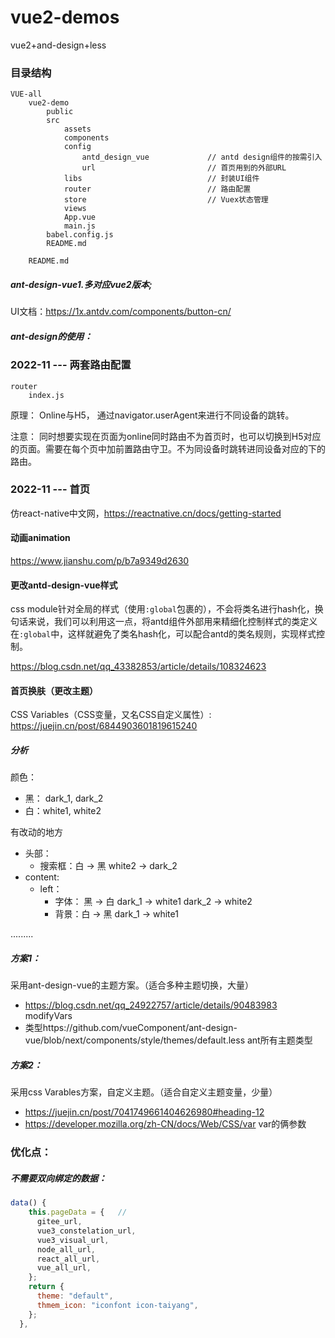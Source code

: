 # vue2-demos

vue2+and-design+less

### 目录结构

```
VUE-all
	vue2-demo
		public
		src
			assets
			components
			config
				antd_design_vue				// antd design组件的按需引入
				url							// 首页用到的外部URL
			libs							// 封装UI组件
			router							// 路由配置
			store							// Vuex状态管理
			views
			App.vue
			main.js
		babel.config.js
		README.md
	
	README.md
```

##### ant-design-vue1.多对应vue2版本;

UI文档：https://1x.antdv.com/components/button-cn/

##### ant-design的使用：

### 2022-11 --- 两套路由配置

```
router
	index.js
```

原理： Online与H5， 通过navigator.userAgent来进行不同设备的跳转。

注意： 同时想要实现在页面为online同时路由不为首页时，也可以切换到H5对应的页面。需要在每个页中加前置路由守卫。不为同设备时跳转进同设备对应的下的路由。

### 2022-11 --- 首页

仿react-native中文网，https://reactnative.cn/docs/getting-started

#### 动画animation

https://www.jianshu.com/p/b7a9349d2630

#### 更改antd-design-vue样式

css module针对全局的样式（使用`:global`包裹的），不会将类名进行hash化，换句话来说，我们可以利用这一点，将antd组件外部用来精细化控制样式的类定义在`:global`中，这样就避免了类名hash化，可以配合antd的类名规则，实现样式控制。

https://blog.csdn.net/qq_43382853/article/details/108324623

#### 首页换肤（更改主题）

CSS Variables（CSS变量，又名CSS自定义属性）:               https://juejin.cn/post/6844903601819615240

##### 分析

颜色：

- 黑： dark_1, dark_2
- 白：white1, white2

有改动的地方

- 头部：
  - 搜索框：白 -> 黑        white2  ->  dark_2
- content:
  - left：
    - 字体： 黑 -> 白        dark_1  -> white1         dark_2 -> white2
    - 背景：白 -> 黑         dark_1  -> white1



.........

##### 方案1： 

采用ant-design-vue的主题方案。（适合多种主题切换，大量）

- https://blog.csdn.net/qq_24922757/article/details/90483983                modifyVars
- 类型https://github.com/vueComponent/ant-design-vue/blob/next/components/style/themes/default.less      ant所有主题类型

##### 方案2： 

采用css Varables方案，自定义主题。（适合自定义主题变量，少量）

- https://juejin.cn/post/7041749661404626980#heading-12
- https://developer.mozilla.org/zh-CN/docs/Web/CSS/var       var的俩参数







### 优化点：

##### 不需要双向绑定的数据：

```js
data() {
    this.pageData = {   // 
      gitee_url,
      vue3_constelation_url,
      vue3_visual_url,
      node_all_url,
      react_all_url,
      vue_all_url,
    };
    return {
      theme: "default",
      thmem_icon: "iconfont icon-taiyang",
    };
  },
```

